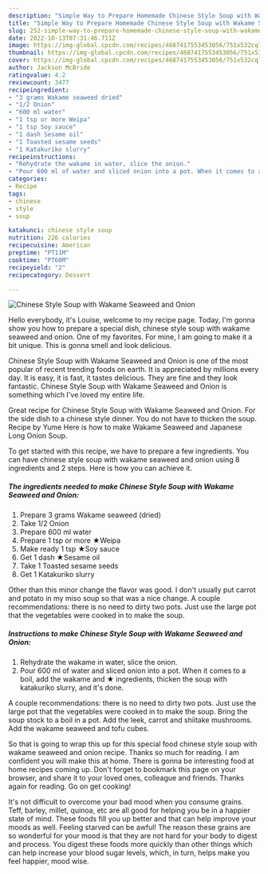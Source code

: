 ```yaml
---
description: "Simple Way to Prepare Homemade Chinese Style Soup with Wakame Seaweed and Onion"
title: "Simple Way to Prepare Homemade Chinese Style Soup with Wakame Seaweed and Onion"
slug: 252-simple-way-to-prepare-homemade-chinese-style-soup-with-wakame-seaweed-and-onion
date: 2022-10-13T07:31:46.711Z
image: https://img-global.cpcdn.com/recipes/4687417553453056/751x532cq70/chinese-style-soup-with-wakame-seaweed-and-onion-recipe-main-photo.jpg
thumbnail: https://img-global.cpcdn.com/recipes/4687417553453056/751x532cq70/chinese-style-soup-with-wakame-seaweed-and-onion-recipe-main-photo.jpg
cover: https://img-global.cpcdn.com/recipes/4687417553453056/751x532cq70/chinese-style-soup-with-wakame-seaweed-and-onion-recipe-main-photo.jpg
author: Jackson McBride
ratingvalue: 4.2
reviewcount: 3477
recipeingredient:
- "3 grams Wakame seaweed dried"
- "1/2 Onion"
- "600 ml water"
- "1 tsp or more Weipa"
- "1 tsp Soy sauce"
- "1 dash Sesame oil"
- "1 Toasted sesame seeds"
- "1 Katakuriko slurry"
recipeinstructions:
- "Rehydrate the wakame in water, slice the onion."
- "Pour 600 ml of water and sliced onion into a pot. When it comes to a boil, add the wakame and ★ ingredients, thicken the soup with katakuriko slurry, and it&#39;s done."
categories:
- Recipe
tags:
- chinese
- style
- soup

katakunci: chinese style soup 
nutrition: 226 calories
recipecuisine: American
preptime: "PT11M"
cooktime: "PT60M"
recipeyield: "2"
recipecategory: Dessert

---
```



![Chinese Style Soup with Wakame Seaweed and Onion](https://img-global.cpcdn.com/recipes/4687417553453056/751x532cq70/chinese-style-soup-with-wakame-seaweed-and-onion-recipe-main-photo.jpg)

Hello everybody, it's Louise, welcome to my recipe page. Today, I'm gonna show you how to prepare a special dish, chinese style soup with wakame seaweed and onion. One of my favorites. For mine, I am going to make it a bit unique. This is gonna smell and look delicious.

Chinese Style Soup with Wakame Seaweed and Onion is one of the most popular of recent trending foods on earth. It is appreciated by millions every day. It is easy, it is fast, it tastes delicious. They are fine and they look fantastic. Chinese Style Soup with Wakame Seaweed and Onion is something which I've loved my entire life.

Great recipe for Chinese Style Soup with Wakame Seaweed and Onion. For the side dish to a chinese style dinner. You do not have to thicken the soup. Recipe by Yume Here is how to make Wakame Seaweed and Japanese Long Onion Soup.


To get started with this recipe, we have to prepare a few ingredients. You can have chinese style soup with wakame seaweed and onion using 8 ingredients and 2 steps. Here is how you can achieve it.

<!--inarticleads1-->

##### The ingredients needed to make Chinese Style Soup with Wakame Seaweed and Onion:

1. Prepare 3 grams Wakame seaweed (dried)
1. Take 1/2 Onion
1. Prepare 600 ml water
1. Prepare 1 tsp or more ★Weipa
1. Make ready 1 tsp ★Soy sauce
1. Get 1 dash ★Sesame oil
1. Take 1 Toasted sesame seeds
1. Get 1 Katakuriko slurry


Other than this minor change the flavor was good. I don&#39;t usually put carrot and potato in my miso soup so that was a nice change. A couple recommendations: there is no need to dirty two pots. Just use the large pot that the vegetables were cooked in to make the soup. 

<!--inarticleads2-->

##### Instructions to make Chinese Style Soup with Wakame Seaweed and Onion:

1. Rehydrate the wakame in water, slice the onion.
1. Pour 600 ml of water and sliced onion into a pot. When it comes to a boil, add the wakame and ★ ingredients, thicken the soup with katakuriko slurry, and it&#39;s done.


A couple recommendations: there is no need to dirty two pots. Just use the large pot that the vegetables were cooked in to make the soup. Bring the soup stock to a boil in a pot. Add the leek, carrot and shiitake mushrooms. Add the wakame seaweed and tofu cubes. 

So that is going to wrap this up for this special food chinese style soup with wakame seaweed and onion recipe. Thanks so much for reading. I am confident you will make this at home. There is gonna be interesting food at home recipes coming up. Don't forget to bookmark this page on your browser, and share it to your loved ones, colleague and friends. Thanks again for reading. Go on get cooking!

It's not difficult to overcome your bad mood when you consume grains. Teff, barley, millet, quinoa, etc are all good for helping you be in a happier state of mind. These foods fill you up better and that can help improve your moods as well. Feeling starved can be awful! The reason these grains are so wonderful for your mood is that they are not hard for your body to digest and process. You digest these foods more quickly than other things which can help increase your blood sugar levels, which, in turn, helps make you feel happier, mood wise.
